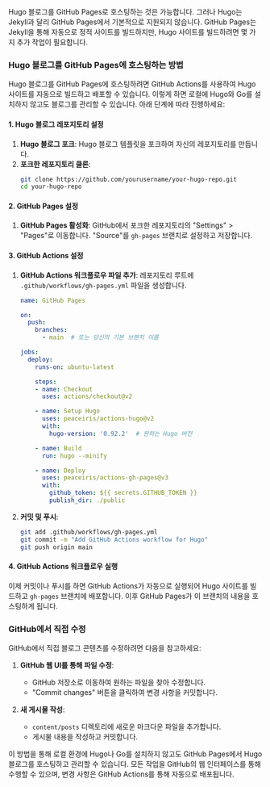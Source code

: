 


Hugo 블로그를 GitHub Pages로 호스팅하는 것은 가능합니다. 그러나 Hugo는 Jekyll과 달리 GitHub Pages에서 기본적으로 지원되지 않습니다. GitHub Pages는 Jekyll을 통해 자동으로 정적 사이트를 빌드하지만, Hugo 사이트를 빌드하려면 몇 가지 추가 작업이 필요합니다.

### Hugo 블로그를 GitHub Pages에 호스팅하는 방법

Hugo 블로그를 GitHub Pages에 호스팅하려면 GitHub Actions를 사용하여 Hugo 사이트를 자동으로 빌드하고 배포할 수 있습니다. 이렇게 하면 로컬에 Hugo와 Go를 설치하지 않고도 블로그를 관리할 수 있습니다. 아래 단계에 따라 진행하세요:

#### 1. Hugo 블로그 레포지토리 설정

1. **Hugo 블로그 포크**: Hugo 블로그 템플릿을 포크하여 자신의 레포지토리를 만듭니다.
2. **포크한 레포지토리 클론**:
    ```sh
    git clone https://github.com/yourusername/your-hugo-repo.git
    cd your-hugo-repo
    ```

#### 2. GitHub Pages 설정

1. **GitHub Pages 활성화**: GitHub에서 포크한 레포지토리의 "Settings" > "Pages"로 이동합니다. "Source"를 `gh-pages` 브랜치로 설정하고 저장합니다.

#### 3. GitHub Actions 설정

1. **GitHub Actions 워크플로우 파일 추가**:
    레포지토리 루트에 `.github/workflows/gh-pages.yml` 파일을 생성합니다.
    ```yaml
    name: GitHub Pages

    on:
      push:
        branches:
          - main  # 또는 당신의 기본 브랜치 이름

    jobs:
      deploy:
        runs-on: ubuntu-latest

        steps:
        - name: Checkout
          uses: actions/checkout@v2

        - name: Setup Hugo
          uses: peaceiris/actions-hugo@v2
          with:
            hugo-version: '0.92.2'  # 원하는 Hugo 버전

        - name: Build
          run: hugo --minify

        - name: Deploy
          uses: peaceiris/actions-gh-pages@v3
          with:
            github_token: ${{ secrets.GITHUB_TOKEN }}
            publish_dir: ./public
    ```

2. **커밋 및 푸시**:
    ```sh
    git add .github/workflows/gh-pages.yml
    git commit -m "Add GitHub Actions workflow for Hugo"
    git push origin main
    ```

#### 4. GitHub Actions 워크플로우 실행

이제 커밋이나 푸시를 하면 GitHub Actions가 자동으로 실행되어 Hugo 사이트를 빌드하고 `gh-pages` 브랜치에 배포합니다. 이후 GitHub Pages가 이 브랜치의 내용을 호스팅하게 됩니다.

### GitHub에서 직접 수정

GitHub에서 직접 블로그 콘텐츠를 수정하려면 다음을 참고하세요:

1. **GitHub 웹 UI를 통해 파일 수정**:
    - GitHub 저장소로 이동하여 원하는 파일을 찾아 수정합니다.
    - "Commit changes" 버튼을 클릭하여 변경 사항을 커밋합니다.

2. **새 게시물 작성**:
    - `content/posts` 디렉토리에 새로운 마크다운 파일을 추가합니다.
    - 게시물 내용을 작성하고 커밋합니다.

이 방법을 통해 로컬 환경에 Hugo나 Go를 설치하지 않고도 GitHub Pages에서 Hugo 블로그를 호스팅하고 관리할 수 있습니다. 모든 작업을 GitHub의 웹 인터페이스를 통해 수행할 수 있으며, 변경 사항은 GitHub Actions를 통해 자동으로 배포됩니다.
